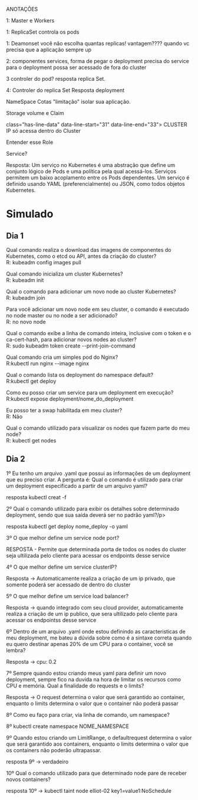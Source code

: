 <p class="has-line-data" data-line-start="31" data-line-end="33">ANOTAÇÕES<br>
<p class="has-line-data" data-line-start="31" data-line-end="33">1: Master e Workers <br>
 <p class="has-line-data" data-line-start="31" data-line-end="33">1: ReplicaSet controla os pods <br>
  <p class="has-line-data" data-line-start="31" data-line-end="33">1: Deamonset você não escolha quantas replicas! vantagem???? quando vc precisa que a aplicação sempre up <br>
<p class="has-line-data" data-line-start="31" data-line-end="33">2: componentes services, forma de pegar o deployment precisa do service para o deployment possa ser acessado de fora do cluster<br>
<p class="has-line-data" data-line-start="31" data-line-end="33"> 3 controler do pod? resposta replica Set.<br>
<p class="has-line-data" data-line-start="31" data-line-end="33"> 4: Controler do replica Set Resposta deployment<br>
<p class="has-line-data" data-line-start="31" data-line-end="33"> NameSpace Cotas "limitação" isolar sua aplicação.<br>
<p class="has-line-data" data-line-start="31" data-line-end="33"> Storage volume e Claim  <br>
<p class="has-line-data" data-line-start="31" data-line-end="33"> class="has-line-data" data-line-start="31" data-line-end="33"> CLUSTER IP só acessa dentro do Cluster<br>
<p class="has-line-data" data-line-start="31" data-line-end="33"> Entender esse Role<br>
<p class="has-line-data" data-line-start="31" data-line-end="33"> Service?<br>
<p class="has-line-data" data-line-start="31" data-line-end="33">Resposta: Um serviço no Kubernetes é uma abstração que define um conjunto lógico de Pods e uma política pela qual acessá-los. Serviços permitem um baixo acoplamento entre os Pods      dependentes. Um serviço é definido usando YAML (preferencialmente) ou JSON, como todos objetos Kubernetes.<br>


<h1 class="code-line" data-line-start=0 data-line-end=1 ><a id="Simulado_0"></a>Simulado</h1>
<h2 class="code-line" data-line-start=1 data-line-end=2 ><a id="Dia_1_1"></a>Dia 1</h2>
<p class="has-line-data" data-line-start="4" data-line-end="6">Qual comando realiza o download das imagens de componentes do Kubernetes, como o etcd ou API, antes da criação do cluster?<br>
R: kubeadm config images pull</p>
<p class="has-line-data" data-line-start="7" data-line-end="9">Qual comando inicializa um cluster Kubernetes?<br>
R: kubeadm init</p>
<p class="has-line-data" data-line-start="10" data-line-end="12">Qual o comando para adicionar um novo node ao cluster Kubernetes?<br>
R: kubeadm join</p>
<p class="has-line-data" data-line-start="13" data-line-end="15">Para você adicionar um novo node em seu cluster, o comando é executado no node master ou no node a ser adicionado?<br>
R: no novo node</p>
<p class="has-line-data" data-line-start="16" data-line-end="18">Qual o comando exibe a linha de comando inteira, inclusive com o token e o ca-cert-hash, para adicionar novos nodes ao cluster?<br>
R: sudo kubeadm token create --print-join-command</p>
<p class="has-line-data" data-line-start="19" data-line-end="21">Qual comando cria um simples pod do Nginx?<br>
R:kubectl run nginx --image nginx</p>
<p class="has-line-data" data-line-start="22" data-line-end="24">Qual o comando lista os deployment do namespace default?<br>
R:kubectl get deploy</p>
<p class="has-line-data" data-line-start="25" data-line-end="27">Como eu posso criar um service para um deployment em execução?<br>
R:kubectl expose deployment/nome_do_deployment</p>
<p class="has-line-data" data-line-start="28" data-line-end="30">Eu posso ter a swap habilitada em meu cluster?<br>
R: Não</p>
<p class="has-line-data" data-line-start="31" data-line-end="33">Qual o comando utilizado para visualizar os nodes que fazem parte do meu node?<br>
R: kubectl get nodes</p>


<h2 class="code-line" data-line-start=1 data-line-end=2 ><a id="Dia_1_1"></a>Dia 2</h2>
<p class="has-line-data" data-line-start="28" data-line-end="30">1º  Eu tenho um arquivo .yaml que possui as informações de um deployment que eu preciso criar. A pergunta é: Qual o comando é utilizado para criar um deployment especificado a partir de um arquivo yaml?<br>
<p class="has-line-data" data-line-start="28" data-line-end="30"> resposta kubectl creat -f<br>

 <p class="has-line-data" data-line-start="28" data-line-end="30">2º Qual o comando utilizado para exibir os detalhes sobre determinado deployment, sendo que sua saída deverá ser no padrão yaml?/p>
 <p class="has-line-data" data-line-start="28" data-line-end="30"> resposta kubectl get deploy nome_deploy -o yaml <br>
 <p class="has-line-data" data-line-start="28" data-line-end="30"> 3º O que melhor define um service node port?  <br> 
 <p class="has-line-data" data-line-start="28" data-line-end="30"> RESPOSTA - Permite que determinada porta de todos os nodes do cluster seja ultilizada pelo cliente para acessar os endpoints desse service<br>
 <p class="has-line-data" data-line-start="28" data-line-end="30"> 4º O que melhor define um service clusterIP?  <br>
 <p class="has-line-data" data-line-start="28" data-line-end="30"> Resposta -> Automaticamente realiza a criação de um ip privado, que somente poderá ser acessado de dentro do cluster <br>
<p class="has-line-data" data-line-start="28" data-line-end="30"> 5º O que melhor define um service load balancer?<br>
  <p class="has-line-data" data-line-start="28" data-line-end="30">Resposta -> quando integrado com seu cloud provider, automaticamente realiza a criação de um ip publico, que sera ultilizado pelo cliente para acessar os endpointss desse service <br>
<p class="has-line-data" data-line-start="28" data-line-end="30"> 6º Dentro de um arquivo .yaml onde estou definindo as caracteristicas de meu deployment, me bateu a dúvida sobre como é a sintaxe correta quando eu quero destinar apenas 20% de um CPU para o container, você se lembra?  <br>
<p class="has-line-data" data-line-start="28" data-line-end="30"> Resposta -> cpu: 0.2 <br>
<p class="has-line-data" data-line-start="28" data-line-end="30"> 7º Sempre quando estou criando meus yaml para definir um novo deployment, sempre fico na duvida na hora de limitar os recursos como CPU e memória. Qual a finalidade do requests e o limits?  <br>
<p class="has-line-data" data-line-start="28" data-line-end="30"> Resposta -> O request determina o valor que será garantido ao container, enquanto o limits determina o valor que o container não poderá passar  <br>

<p class="has-line-data" data-line-start="28" data-line-end="30"> 8º Como eu faço para criar, via linha de comando, um namespace? <br>
  <p class="has-line-data" data-line-start="28" data-line-end="30"> 8º kubectl create namespace NOME_NAMESPACE   <br>
    
<p class="has-line-data" data-line-start="28" data-line-end="30"> 9º Quando estou criando um LimitRange, o defaultrequest determina o valor que será garantido aos containers, enquanto o limits determina o valor que os containers não poderão ultrapassar.   <br>
  <p class="has-line-data" data-line-start="28" data-line-end="30"> resposta 9º -> verdadeiro   <br>

<p class="has-line-data" data-line-start="28" data-line-end="30"> 10º Qual o comando utilizado para que determinado node pare de receber novos containers?  <br>
  <p class="has-line-data" data-line-start="28" data-line-end="30"> resposta 10º -> kubectl taint node elliot-02 key1=value1:NoSchedule <br>
    
    
